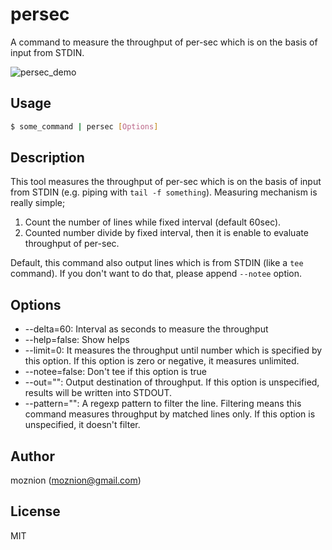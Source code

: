 persec
==

A command to measure the throughput of per-sec which is on the basis of input from STDIN.

![persec_demo](https://dl.dropboxusercontent.com/u/14832699/persec.gif)

Usage
--

```sh
$ some_command | persec [Options]
```

Description
--

This tool measures the throughput of per-sec which is on the basis of input from STDIN (e.g. piping with `tail -f something`).
Measuring mechanism is really simple;

1. Count the number of lines while fixed interval (default 60sec).
2. Counted number divide by fixed interval, then it is enable to evaluate throughput of per-sec.

Default, this command also output lines which is from STDIN (like a `tee` command).
If you don't want to do that, please append `--notee` option.

Options
--

-  --delta=60: Interval as seconds to measure the throughput
-  --help=false: Show helps
-  --limit=0: It measures the throughput until number which is specified by this option. If this option is zero or negative, it measures unlimited.
-  --notee=false: Don't tee if this option is true
-  --out="": Output destination of throughput. If this option is unspecified, results will be written into STDOUT.
-  --pattern="": A regexp pattern to filter the line. Filtering means this command measures throughput by matched lines only. If this option is unspecified, it doesn't filter.


Author
--

moznion (<moznion@gmail.com>)

License
--

MIT

